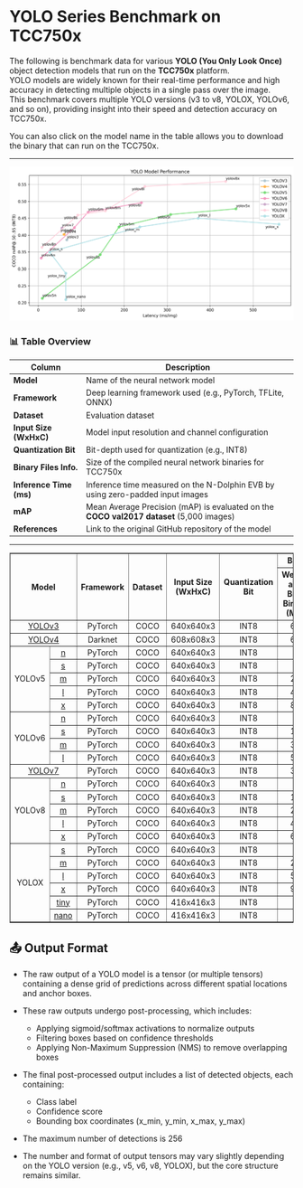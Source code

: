 # YOLO Series Benchmark on TCC750x

The following is benchmark data for various **YOLO (You Only Look Once)** object detection models that run on the **TCC750x** platform.  
YOLO models are widely known for their real-time performance and high accuracy in detecting multiple objects in a single pass over the image.  
This benchmark covers multiple YOLO versions (v3 to v8, YOLOX, YOLOv6, and so on), providing insight into their speed and detection accuracy on TCC750x.

You can also click on the model name in the table allows you to download the binary that can run on the TCC750x. 

---


![YOLO Model Performance](../../../docs/image/yolo_performance.png)

### 📊 Table Overview

| Column                    | Description                                                                 |
|--------------------------|-----------------------------------------------------------------------------|
| **Model**                | Name of the neural network model     |
| **Framework**            | Deep learning framework used (e.g., PyTorch, TFLite, ONNX)                  |
| **Dataset**              | Evaluation dataset                                                           |
| **Input Size (WxHxC)**   | Model input resolution and channel configuration                            |
| **Quantization Bit**     | Bit-depth used for quantization (e.g., INT8)                                |
| **Binary Files Info.**   | Size of the compiled neural network binaries for TCC750x                    |
| **Inference Time (ms)**  | Inference time measured on the N-Dolphin EVB by using zero-padded input images                             |
| **mAP**             | Mean Average Precision (mAP) is evaluated on the **COCO val2017 dataset** (5,000 images)                    |
| **References**           | Link to the original GitHub repository of the model                         |

---

<!--
아래는 TCC750X에서 실행되는 Object Detection 모델의 벤치마크 자료입니다.
이 표를 통해 각 신경망이 N-Dolphin (TCC750X) 보드에서 실행될 때의 성능을 확인할 수 있습니다.
또한, 신경망 이름을 클릭하면 해당 보드에서 실행할 수 있는 형식의 결과물을 다운로드할 수 있습니다.

참조사항
Detections/Dataset: COCO
Evaluation: tc-nn-toolkit을 이용하여 측정한 결과입니다.
- Evaluation Result의 FP32: .enlight 확장자로 변환된 상태에서 측정된 값입니다.
Inference Time: N-Dolphin EVB에서 실행한 결과입니다.
Reference: 신경망 모델의 원본 GitHub 링크로 연결됩니다.
-->


<table border="1" cellspacing="0" cellpadding="5">
    <thead>
        <tr>
            <th align="center" rowspan="2" colspan="2">Model</th>
            <th th align="center" rowspan="2">Framework</th>
            <th th align="center" rowspan="2">Dataset</th>
            <th th align="center" rowspan="2">Input Size (WxHxC)</th>
            <th th align="center" rowspan="2">Quantization Bit</th>
            <th th align="center" colspan="2">Binary Files Info.</th>
            <th th align="center" rowspan="2">Inference Time(ms)</th>
            <th th align="center" colspan="2">mAP@50-95</th>
            <th th align="center" colspan="2">mAP@50</th>
            <th th align="center" rowspan="2">References</th>
        </tr>
        <tr>
            <th>Weight and Bias Binary (MB)</th>
            <th>Command Binary (KB)</th>
            <th>FP32</th>
            <th>INT8</th>
            <th>FP32</th>
            <th>INT8</th>
        </tr>
    </thead>
    <tbody>
        <tr>
            <td align="center" colspan="2"><a href="Yolo/yolov3/">YOLOv3</a></td> <!-- Model -->
            <td align="center">PyTorch</td> <!-- Framework -->
            <td align="center">COCO</td> <!-- Detections/DataSet -->
            <td align="center">640x640x3</td> <!-- Input Size (WxHxC) -->
            <td align="center">INT8</td> <!-- Quantization Bit -->
            <td align="center">60</td> <!-- Compiled NN Information: Weight, Bias Binary Size(MB) -->
            <td align="center">232</td> <!-- Compiled NN Information: Command Binary Size(KB) -->
            <td align="center">66.3</td> <!-- Inference Time(msec): EVB -->
            <td align="center">0.439</td> <!-- Evaluation Result: FP32 IoU=0.50:0.95 -->
            <td align="center">0.386</td> <!-- Evaluation Result: INT8 IoU=0.50:0.95 -->
            <td align="center">0.630</td> <!-- Evaluation Result: FP32 IoU=0.50 -->
            <td align="center">0.598</td> <!-- Evaluation Result: INT8 IoU=0.50 -->
            <td align="center"><a href="https://github.com/ultralytics/yolov3">GitHub<a></td> <!-- References: Link -->
        </tr>
        <tr>
            <td align="center" colspan="2"><a href="Yolo/yolov4/">YOLOv4</a></td> <!-- Model -->
            <td align="center">Darknet</td> <!-- Framework -->
            <td align="center">COCO</td> <!-- Detections/DataSet -->
            <td align="center">608x608x3</td> <!-- Input Size (WxHxC) -->
            <td align="center">INT8</td> <!-- Quantization Bit -->
            <td align="center">62</td> <!-- Compiled NN Information: Weight, Bias Binary Size(MB) -->
            <td align="center">308</td> <!-- Compiled NN Information: Command Binary Size(KB) -->
            <td align="center">60.14</td> <!-- Inference Time(msec): EVB -->
            <td align="center">0.501</td> <!-- Evaluation Result: FP32 IoU=0.50:0.95 -->
            <td align="center">0.402</td> <!-- Evaluation Result: INT8 IoU=0.50:0.95 -->
            <td align="center">0.748</td> <!-- Evaluation Result: FP32 IoU=0.50 -->
            <td align="center">0.735</td> <!-- Evaluation Result: INT8 IoU=0.50 -->
            <td align="center"><a href="https://github.com/AlexeyAB/darknet/blob/master/cfg/yolov4.cfg">Github<a></td> <!-- References: Link -->
        </tr>
        <tr>
            <td align="center" rowspan="5" class="model">YOLOv5</td> <!-- Model -->
            <td align="center" class="variant"><a href="Yolo/yolov5/yolov5n/">n</a></td>
            <td align="center">PyTorch</td> <!-- Framework -->
            <td align="center">COCO</td> <!-- Detections/DataSet -->
            <td align="center">640x640x3</td> <!-- Input Size (WxHxC) -->
            <td align="center">INT8</td> <!-- Quantization Bit -->
            <td align="center">2</td> <!-- Compiled NN Information: Weight, Bias Binary Size(MB) -->
            <td align="center">80</td> <!-- Compiled NN Information: Command Binary Size(KB) -->
            <td align="center">9.38</td> <!-- Inference Time(msec): EVB -->
            <td align="center">0.246</td> <!-- Evaluation Result: FP32 IoU=0.50:0.95 -->
            <td align="center">0.213</td> <!-- Evaluation Result: INT8 IoU=0.50:0.95 -->
            <td align="center">0.418</td> <!-- Evaluation Result: FP32 IoU=0.50 -->
            <td align="center">0.383</td> <!-- Evaluation Result: INT8 IoU=0.50 -->
            <td align="center" rowspan="5"><a href="https://github.com/ultralytics/yolov5">GitHub<a></td> <!-- References: Link -->
        </tr>
        <tr>
            <td align="center" class="variant"><a href="Yolo/yolov5/yolov5s/">s</a></td> <!-- Model -->
            <td align="center">PyTorch</td> <!-- Framework -->
            <td align="center">COCO</td> <!-- Detections/DataSet -->
            <td align="center">640x640x3</td> <!-- Input Size (WxHxC) -->
            <td align="center">INT8</td> <!-- Quantization Bit -->
            <td align="center">7</td> <!-- Compiled NN Information: Weight, Bias Binary Size(MB) -->
            <td align="center">144</td> <!-- Compiled NN Information: Command Binary Size(KB) -->
            <td align="center">14.7</td> <!-- Inference Time(msec): EVB -->
            <td align="center">0.342</td> <!-- Evaluation Result: FP32 IoU=0.50:0.95 -->
            <td align="center">0.303</td> <!-- Evaluation Result: INT8 IoU=0.50:0.95 -->
            <td align="center">0.533</td> <!-- Evaluation Result: FP32 IoU=0.50 -->
            <td align="center">0.509</td> <!-- Evaluation Result: INT8 IoU=0.50 -->
        </tr>
        <tr>
            <td align="center" class="variant"><a href="Yolo/yolov5/yolov5m/">m</a></td> <!-- Model -->
            <td align="center">PyTorch</td> <!-- Framework -->
            <td align="center">COCO</td> <!-- Detections/DataSet -->
            <td align="center">640x640x3</td> <!-- Input Size (WxHxC) -->
            <td align="center">INT8</td> <!-- Quantization Bit -->
            <td align="center">21</td> <!-- Compiled NN Information: Weight, Bias Binary Size(MB) -->
            <td align="center">188</td> <!-- Compiled NN Information: Command Binary Size(KB) -->
            <td align="center">34.9</td> <!-- Inference Time(msec): EVB -->
            <td align="center">0.424</td> <!-- Evaluation Result: FP32 IoU=0.50:0.95 -->
            <td align="center">0.385</td> <!-- Evaluation Result: INT8 IoU=0.50:0.95 -->
            <td align="center">0.610</td> <!-- Evaluation Result: FP32 IoU=0.50 -->
            <td align="center">0.584</td> <!-- Evaluation Result: INT8 IoU=0.50 -->
        </tr>
        <tr>
            <td align="center" class="variant"><a href="Yolo/yolov5/yolov5l/">l</a></td> <!-- Model -->
            <td align="center">PyTorch</td> <!-- Framework -->
            <td align="center">COCO</td> <!-- Detections/DataSet -->
            <td align="center">640x640x3</td> <!-- Input Size (WxHxC) -->
            <td align="center">INT8</td> <!-- Quantization Bit -->
            <td align="center">45</td> <!-- Compiled NN Information: Weight, Bias Binary Size(MB) -->
            <td align="center">308</td> <!-- Compiled NN Information: Command Binary Size(KB) -->
            <td align="center">55.17</td> <!-- Inference Time(msec): EVB -->
            <td align="center">0.461</td> <!-- Evaluation Result: FP32 IoU=0.50:0.95 -->
            <td align="center">0.406</td> <!-- Evaluation Result: INT8 IoU=0.50:0.95 -->
            <td align="center">0.644</td> <!-- Evaluation Result: FP32 IoU=0.50 -->
            <td align="center">0.619</td> <!-- Evaluation Result: INT8 IoU=0.50 -->
        </tr>
        <tr>
            <td align="center" class="variant"><a href="Yolo/yolov5/yolov5x/">x</a></td> <!-- Model -->
            <td align="center">PyTorch</td> <!-- Framework -->
            <td align="center">COCO</td> <!-- Detections/DataSet -->
            <td align="center">640x640x3</td> <!-- Input Size (WxHxC) -->
            <td align="center">INT8</td> <!-- Quantization Bit -->
            <td align="center">83</td> <!-- Compiled NN Information: Weight, Bias Binary Size(MB) -->
            <td align="center">460</td> <!-- Compiled NN Information: Command Binary Size(KB) -->
            <td align="center">107.53</td> <!-- Inference Time(msec): EVB -->
            <td align="center">0.478</td> <!-- Evaluation Result: FP32 IoU=0.50:0.95 -->
            <td align="center">0.437</td> <!-- Evaluation Result: INT8 IoU=0.50:0.95 -->
            <td align="center">0.660</td> <!-- Evaluation Result: FP32 IoU=0.50 -->
            <td align="center">0.643</td> <!-- Evaluation Result: INT8 IoU=0.50 -->
        </tr>
        <tr>
            <td align="center" rowspan="4" class="model">YOLOv6</td> <!-- Model -->
            <td align="center" class="variant"><a href="Yolo/yolov6/yolov6n/">n</a></td> <!-- Models: Variant -->
            <td align="center">PyTorch</td> <!-- Framework -->
            <td align="center">COCO</td> <!-- Detections/DataSet -->
            <td align="center">640x640x3</td> <!-- Input Size (WxHxC) -->
            <td align="center">INT8</td> <!-- Quantization Bit -->
            <td align="center">5</td> <!-- Compiled NN Information: Weight, Bias Binary Size(MB) -->
            <td align="center">40</td> <!-- Compiled NN Information: Command Binary Size(KB) -->
            <td align="center">6.75</td> <!-- Inference Time(msec): EVB -->
            <td align="center">0.353</td> <!-- Evaluation Result: FP32 IoU=0.50:0.95 -->
            <td align="center">0.332</td> <!-- Evaluation Result: INT8 IoU=0.50:0.95 -->
            <td align="center">0.514</td> <!-- Evaluation Result: FP32 IoU=0.50 -->
            <td align="center">0.493</td> <!-- Evaluation Result: INT8 IoU=0.50 -->
            <td align="center" rowspan="4"><a href="https://github.com/meituan/YOLOv6">GitHub<a></td> <!-- References: Link -->
        </tr>
        <tr>
            <td align="center" class="variant"><a href="Yolo/yolov6/yolov6s/">s</a></td> <!-- Model -->
            <td align="center">PyTorch</td> <!-- Framework -->
            <td align="center">COCO</td> <!-- Detections/DataSet -->
            <td align="center">640x640x3</td> <!-- Input Size (WxHxC) -->
            <td align="center">INT8</td> <!-- Quantization Bit -->
            <td align="center">18</td> <!-- Compiled NN Information: Weight, Bias Binary Size(MB) -->
            <td align="center">84</td> <!-- Compiled NN Information: Command Binary Size(KB) -->
            <td align="center">20.96</td> <!-- Inference Time(msec): EVB -->
            <td align="center">0.422</td> <!-- Evaluation Result: FP32 IoU=0.50:0.95 -->
            <td align="center">0.384</td> <!-- Evaluation Result: INT8 IoU=0.50:0.95 -->
            <td align="center">0.597</td> <!-- Evaluation Result: FP32 IoU=0.50 -->
            <td align="center">0.552</td> <!-- Evaluation Result: INT8 IoU=0.50 -->
        </tr>
        <tr>
            <td align="center" class="variant"><a href="Yolo/yolov6/yolov6m/">m</a></td> <!-- Model -->
            <td align="center">PyTorch</td> <!-- Framework -->
            <td align="center">COCO</td> <!-- Detections/DataSet -->
            <td align="center">640x640x3</td> <!-- Input Size (WxHxC) -->
            <td align="center">INT8</td> <!-- Quantization Bit -->
            <td align="center">34</td> <!-- Compiled NN Information: Weight, Bias Binary Size(MB) -->
            <td align="center">116</td> <!-- Compiled NN Information: Command Binary Size(KB) -->
            <td align="center">37.96</td> <!-- Inference Time(msec): EVB -->
            <td align="center">0.468</td> <!-- Evaluation Result: FP32 IoU=0.50:0.95 -->
            <td align="center">0.462</td> <!-- Evaluation Result: INT8 IoU=0.50:0.95 -->
            <td align="center">0.648</td> <!-- Evaluation Result: FP32 IoU=0.50 -->
            <td align="center">0.643</td> <!-- Evaluation Result: INT8 IoU=0.50 -->
        </tr>
        <tr>
            <td align="center" class="variant"><a href="Yolo/yolov6/yolov6l/">l</a></td> <!-- Model -->
            <td align="center">PyTorch</td> <!-- Framework -->
            <td align="center">COCO</td> <!-- Detections/DataSet -->
            <td align="center">640x640x3</td> <!-- Input Size (WxHxC) -->
            <td align="center">INT8</td> <!-- Quantization Bit -->
            <td align="center">57</td> <!-- Compiled NN Information: Weight, Bias Binary Size(MB) -->
            <td align="center">240</td> <!-- Compiled NN Information: Command Binary Size(KB) -->
            <td align="center">69.06</td> <!-- Inference Time(msec): EVB -->
            <td align="center">0.496</td> <!-- Evaluation Result: FP32 IoU=0.50:0.95 -->
            <td align="center">0.489</td> <!-- Evaluation Result: INT8 IoU=0.50:0.95 -->
            <td align="center">0.683</td> <!-- Evaluation Result: FP32 IoU=0.50 -->
            <td align="center">0.673</td> <!-- Evaluation Result: INT8 IoU=0.50 -->
        </tr>
        <tr>
            <td align="center" colspan="2"><a href="Yolo/yolov7/">YOLOv7</a></td> <!-- Model -->
            <td align="center">PyTorch</td> <!-- Framework -->
            <td align="center">COCO</td> <!-- Detections/DataSet -->
            <td align="center">640x640x3</td> <!-- Input Size (WxHxC) -->
            <td align="center">INT8</td> <!-- Quantization Bit -->
            <td align="center">36</td> <!-- Compiled NN Information: Weight, Bias Binary Size(MB) -->
            <td align="center">244</td> <!-- Compiled NN Information: Command Binary Size(KB) -->
            <td align="center">55.0</td> <!-- Inference Time(msec): EVB -->
            <td align="center">0.479</td> <!-- Evaluation Result: FP32 IoU=0.50:0.95 -->
            <td align="center">0.421</td> <!-- Evaluation Result: INT8 IoU=0.50:0.95 -->
            <td align="center">0.662</td> <!-- Evaluation Result: FP32 IoU=0.50 -->
            <td align="center">0.648</td> <!-- Evaluation Result: INT8 IoU=0.50 -->
            <td align="center"><a href="https://github.com/WongKinYiu/yolov7">GitHub<a></td> <!-- References: Link -->
        </tr>
        <tr>
            <td align="center" rowspan="5" class="model">YOLOv8</td> <!-- Model -->
            <td align="center" class="variant"><a href="Yolo/yolov8/yolov8n/">n</a></td>
            <td align="center">PyTorch</td> <!-- Framework -->
            <td align="center">COCO</td> <!-- Detections/DataSet -->
            <td align="center">640x640x3</td> <!-- Input Size (WxHxC) -->
            <td align="center">INT8</td> <!-- Quantization Bit -->
            <td align="center">4</td> <!-- Compiled NN Information: Weight, Bias Binary Size(MB) -->
            <td align="center">72</td> <!-- Compiled NN Information: Command Binary Size(KB) -->
            <td align="center">8.63</td> <!-- Inference Time(msec): EVB -->
            <td align="center">0.344</td> <!-- Evaluation Result: FP32 IoU=0.50:0.95 -->
            <td align="center">0.331</td> <!-- Evaluation Result: INT8 IoU=0.50:0.95 -->
            <td align="center">0.501</td> <!-- Evaluation Result: FP32 IoU=0.50 -->
            <td align="center">0.488</td> <!-- Evaluation Result: INT8 IoU=0.50 -->
            <td align="center" rowspan="5"><a href="https://github.com/ultralytics/ultralytics">GitHub<a></td> <!-- References: Link -->
        </tr>
        <tr>
            <td align="center" class="variant"><a href="Yolo/yolov8/yolov8s/">s</a></td> <!-- Model -->
            <td align="center">PyTorch</td> <!-- Framework -->
            <td align="center">COCO</td> <!-- Detections/DataSet -->
            <td align="center">640x640x3</td> <!-- Input Size (WxHxC) -->
            <td align="center">INT8</td> <!-- Quantization Bit -->
            <td align="center">11</td> <!-- Compiled NN Information: Weight, Bias Binary Size(MB) -->
            <td align="center">92</td> <!-- Compiled NN Information: Command Binary Size(KB) -->
            <td align="center">16.17</td> <!-- Inference Time(msec): EVB -->
            <td align="center">0.416</td> <!-- Evaluation Result: FP32 IoU=0.50:0.95 -->
            <td align="center">0.405</td> <!-- Evaluation Result: INT8 IoU=0.50:0.95 -->
            <td align="center">0.586</td> <!-- Evaluation Result: FP32 IoU=0.50 -->
            <td align="center">0.576</td> <!-- Evaluation Result: INT8 IoU=0.50 -->
        </tr>
        <tr>
            <td align="center" class="variant"><a href="Yolo/yolov8/yolov8m/">m</a></td> <!-- Model -->
            <td align="center">PyTorch</td> <!-- Framework -->
            <td align="center">COCO</td> <!-- Detections/DataSet -->
            <td align="center">640x640x3</td> <!-- Input Size (WxHxC) -->
            <td align="center">INT8</td> <!-- Quantization Bit -->
            <td align="center">25</td> <!-- Compiled NN Information: Weight, Bias Binary Size(MB) -->
            <td align="center">156</td> <!-- Compiled NN Information: Command Binary Size(KB) -->
            <td align="center">45.35</td> <!-- Inference Time(msec): EVB -->
            <td align="center">0.472</td> <!-- Evaluation Result: FP32 IoU=0.50:0.95 -->
            <td align="center">0.458</td> <!-- Evaluation Result: INT8 IoU=0.50:0.95 -->
            <td align="center">0.644</td> <!-- Evaluation Result: FP32 IoU=0.50 -->
            <td align="center">0.632</td> <!-- Evaluation Result: INT8 IoU=0.50 -->
        </tr>
        <tr>
            <td align="center" class="variant"><a href="Yolo/yolov8/yolov8l/">l</a></td> <!-- Model -->
            <td align="center">PyTorch</td> <!-- Framework -->
            <td align="center">COCO</td> <!-- Detections/DataSet -->
            <td align="center">640x640x3</td> <!-- Input Size (WxHxC) -->
            <td align="center">INT8</td> <!-- Quantization Bit -->
            <td align="center">42</td> <!-- Compiled NN Information: Weight, Bias Binary Size(MB) -->
            <td align="center">248</td> <!-- Compiled NN Information: Command Binary Size(KB) -->
            <td align="center">69.16</td> <!-- Inference Time(msec): EVB -->
            <td align="center">0.499</td> <!-- Evaluation Result: FP32 IoU=0.50:0.95 -->
            <td align="center">0.483</td> <!-- Evaluation Result: INT8 IoU=0.50:0.95 -->
            <td align="center">0.670</td> <!-- Evaluation Result: FP32 IoU=0.50 -->
            <td align="center">0.654</td> <!-- Evaluation Result: INT8 IoU=0.50 -->
        </tr>
        <tr>
            <td align="center" class="variant"><a href="Yolo/yolov8/yolov8x/">x</a></td> <!-- Model -->
            <td align="center">PyTorch</td> <!-- Framework -->
            <td align="center">COCO</td> <!-- Detections/DataSet -->
            <td align="center">640x640x3</td> <!-- Input Size (WxHxC) -->
            <td align="center">INT8</td> <!-- Quantization Bit -->
            <td align="center">66</td> <!-- Compiled NN Information: Weight, Bias Binary Size(MB) -->
            <td align="center">436</td> <!-- Compiled NN Information: Command Binary Size(KB) -->
            <td align="center">118.06</td> <!-- Inference Time(msec): EVB -->
            <td align="center">0.508</td> <!-- Evaluation Result: FP32 IoU=0.50:0.95 -->
            <td align="center">0.493</td> <!-- Evaluation Result: INT8 IoU=0.50:0.95 -->
            <td align="center">0.681</td> <!-- Evaluation Result: FP32 IoU=0.50 -->
            <td align="center">0.664</td> <!-- Evaluation Result: INT8 IoU=0.50 -->
        </tr>
        <tr>
            <td align="center" rowspan="6" class="model">YOLOX</td> <!-- Model -->
            <td align="center" class="variant"><a href="Yolo/yoloX/yolox_s/">s</a></td> <!-- Model -->
            <td align="center">PyTorch</td> <!-- Framework -->
            <td align="center">COCO</td> <!-- Detections/DataSet -->
            <td align="center">640x640x3</td> <!-- Input Size (WxHxC) -->
            <td align="center">INT8</td> <!-- Quantization Bit -->
            <td align="center">9</td> <!-- Compiled NN Information: Weight, Bias Binary Size(MB) -->
            <td align="center">188</td> <!-- Compiled NN Information: Command Binary Size(KB) -->
            <td align="center">26.29</td> <!-- Inference Time(msec): EVB -->
            <td align="center">0.316</td> <!-- Evaluation Result: FP32 IoU=0.50:0.95 -->
            <td align="center">0.308</td> <!-- Evaluation Result: INT8 IoU=0.50:0.95 -->
            <td align="center">0.473</td> <!-- Evaluation Result: FP32 IoU=0.50 -->
            <td align="center">0.467</td> <!-- Evaluation Result: INT8 IoU=0.50 -->
            <td align="center" rowspan="6"><a href="https://github.com/Megvii-BaseDetection/YOLOX">GitHub<a></td> <!-- References: Link -->
        </tr>
        <tr>
            <td align="center" class="variant"><a href="Yolo/yoloX/yolox_m/">m</a></td> <!-- Model -->
            <td align="center">PyTorch</td> <!-- Framework -->
            <td align="center">COCO</td> <!-- Detections/DataSet -->
            <td align="center">640x640x3</td> <!-- Input Size (WxHxC) -->
            <td align="center">INT8</td> <!-- Quantization Bit -->
            <td align="center">25</td> <!-- Compiled NN Information: Weight, Bias Binary Size(MB) -->
            <td align="center">236</td> <!-- Compiled NN Information: Command Binary Size(KB) -->
            <td align="center">52.79</td> <!-- Inference Time(msec): EVB -->
            <td align="center">0.382</td> <!-- Evaluation Result: FP32 IoU=0.50:0.95 -->
            <td align="center">0.371</td> <!-- Evaluation Result: INT8 IoU=0.50:0.95 -->
            <td align="center">0.542</td> <!-- Evaluation Result: FP32 IoU=0.50 -->
            <td align="center">0.536</td> <!-- Evaluation Result: INT8 IoU=0.50 -->
        </tr>
        <tr>
            <td align="center" class="variant"><a href="Yolo/yoloX/yolox_l/">l</a></td> <!-- Model -->
            <td align="center">PyTorch</td> <!-- Framework -->
            <td align="center">COCO</td> <!-- Detections/DataSet -->
            <td align="center">640x640x3</td> <!-- Input Size (WxHxC) -->
            <td align="center">INT8</td> <!-- Quantization Bit -->
            <td align="center">52</td> <!-- Compiled NN Information: Weight, Bias Binary Size(MB) -->
            <td align="center">372</td> <!-- Compiled NN Information: Command Binary Size(KB) -->
            <td align="center">79.72</td> <!-- Inference Time(msec): EVB -->
            <td align="center">0.414</td> <!-- Evaluation Result: FP32 IoU=0.50:0.95 -->
            <td align="center">0.403</td> <!-- Evaluation Result: INT8 IoU=0.50:0.95 -->
            <td align="center">0.572</td> <!-- Evaluation Result: FP32 IoU=0.50 -->
            <td align="center">0.565</td> <!-- Evaluation Result: INT8 IoU=0.50 -->
        </tr>
        <tr>
            <td align="center" class="variant"><a href="Yolo/yoloX/yolox_x/">x</a></td> <!-- Model -->
            <td align="center">PyTorch</td> <!-- Framework -->
            <td align="center">COCO</td> <!-- Detections/DataSet -->
            <td align="center">640x640x3</td> <!-- Input Size (WxHxC) -->
            <td align="center">INT8</td> <!-- Quantization Bit -->
            <td align="center">95</td> <!-- Compiled NN Information: Weight, Bias Binary Size(MB) -->
            <td align="center">560</td> <!-- Compiled NN Information: Command Binary Size(KB) -->
            <td align="center">141.12</td> <!-- Inference Time(msec): EVB -->
            <td align="center">0.432</td> <!-- Evaluation Result: FP32 IoU=0.50:0.95 -->
            <td align="center">0.418</td> <!-- Evaluation Result: INT8 IoU=0.50:0.95 -->
            <td align="center">0.591</td> <!-- Evaluation Result: FP32 IoU=0.50 -->
            <td align="center">0.583</td> <!-- Evaluation Result: INT8 IoU=0.50 -->
        </tr>
        <tr>
            <td align="center" class="variant"><a href="Yolo/yoloX/yolox_tiny/">tiny</a></td> <!-- Model -->
            <td align="center">PyTorch</td> <!-- Framework -->
            <td align="center">COCO</td> <!-- Detections/DataSet -->
            <td align="center">416x416x3</td> <!-- Input Size (WxHxC) -->
            <td align="center">INT8</td> <!-- Quantization Bit -->
            <td align="center">5</td> <!-- Compiled NN Information: Weight, Bias Binary Size(MB) -->
            <td align="center">64</td> <!-- Compiled NN Information: Command Binary Size(KB) -->
            <td align="center">9.26</td> <!-- Inference Time(msec): EVB -->
            <td align="center">0.265</td> <!-- Evaluation Result: FP32 IoU=0.50:0.95 -->
            <td align="center">0.255</td> <!-- Evaluation Result: INT8 IoU=0.50:0.95 -->
            <td align="center">0.411</td> <!-- Evaluation Result: FP32 IoU=0.50 -->
            <td align="center">0.401</td> <!-- Evaluation Result: INT8 IoU=0.50 -->
        </tr>
        <tr>
            <td align="center" class="variant"><a href="Yolo/yoloX/yolox_nano/">nano</a></td> <!-- Model -->
            <td align="center">PyTorch</td> <!-- Framework -->
            <td align="center">COCO</td> <!-- Detections/DataSet -->
            <td align="center">416x416x3</td> <!-- Input Size (WxHxC) -->
            <td align="center">INT8</td> <!-- Quantization Bit -->
            <td align="center">1</td> <!-- Compiled NN Information: Weight, Bias Binary Size(MB) -->
            <td align="center">64</td> <!-- Compiled NN Information: Command Binary Size(KB) -->
            <td align="center">6.71</td> <!-- Inference Time(msec): EVB -->
            <td align="center">0.201</td> <!-- Evaluation Result: FP32 IoU=0.50:0.95 -->
            <td align="center">0.063</td> <!-- Evaluation Result: INT8 IoU=0.50:0.95 -->
            <td align="center">0.326</td> <!-- Evaluation Result: FP32 IoU=0.50 -->
            <td align="center">0.112</td> <!-- Evaluation Result: INT8 IoU=0.50 -->
        </tr>
    </tbody>
</table>


## 📤 Output Format

- The raw output of a YOLO model is a tensor (or multiple tensors) containing a dense grid of predictions across different spatial locations and anchor boxes.
- These raw outputs undergo post-processing, which includes:
  - Applying sigmoid/softmax activations to normalize outputs
  - Filtering boxes based on confidence thresholds
  - Applying Non-Maximum Suppression (NMS) to remove overlapping boxes

- The final post-processed output includes a list of detected objects, each containing:
  - Class label
  - Confidence score
  - Bounding box coordinates (x_min, y_min, x_max, y_max)
    
- The maximum number of detections is 256

- The number and format of output tensors may vary slightly depending on the YOLO version (e.g., v5, v6, v8, YOLOX), but the core structure remains similar.
